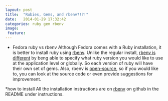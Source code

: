 ```yaml
---
layout: post
title:  "Rubies, Gems, and rbenv?!?!"
date:   2014-01-29 17:32:42
categories: ruby gem rbenv
image:
 feature: 
---
```


* Fedora ruby vs rbenv
Although Fedora comes with a Ruby installation, it is better to install ruby using [rbenv].  Unlike the regular install, [rbenv is different] by beng able to specify what ruby version you would like to use at the application level or globally.  So each version of ruby will have their own set of gems.  Also, rbenv is [open-source], so if you would like to, you can look at the source code or even provide suggestions for improvement.

*how to install
All the installation instructions are on [rbenv] on github in the README under instructions.


[rbenv]: https://github.com/sstephenson/rbenv
[rbenv is different]: https://github.com/sstephenson/rbenv/wiki/Why-rbenv%3F 
[open-source]: https://github.com/sstephenson/rbenv
